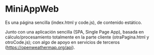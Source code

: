 # MiniAppWeb

Es una página sencilla (index.html y code.js), de contenido estático.

Junto con una aplicación sencilla (SPA, Single Page App), basada en cálculo/procesamiento totalmente en la parte cliente (otraPagina.html y otroCode.js); con algo de apoyo en servicios de terceros (https://openweathermap.org/api).
